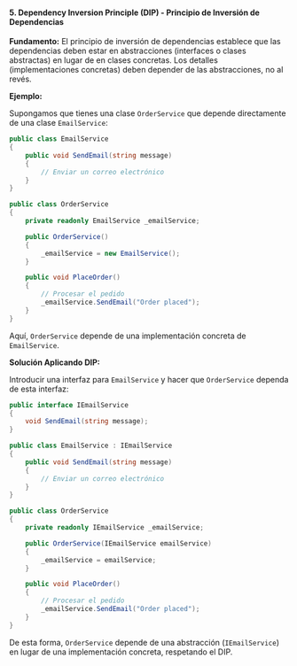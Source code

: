 
#### **5. Dependency Inversion Principle (DIP) - Principio de Inversión de Dependencias**

**Fundamento:**
El principio de inversión de dependencias establece que las dependencias deben estar en abstracciones (interfaces o clases abstractas) en lugar de en clases concretas. Los detalles (implementaciones concretas) deben depender de las abstracciones, no al revés.

**Ejemplo:**

Supongamos que tienes una clase `OrderService` que depende directamente de una clase `EmailService`:

```csharp
public class EmailService
{
    public void SendEmail(string message)
    {
        // Enviar un correo electrónico
    }
}

public class OrderService
{
    private readonly EmailService _emailService;

    public OrderService()
    {
        _emailService = new EmailService();
    }

    public void PlaceOrder()
    {
        // Procesar el pedido
        _emailService.SendEmail("Order placed");
    }
}
```

Aquí, `OrderService` depende de una implementación concreta de `EmailService`.

**Solución Aplicando DIP:**

Introducir una interfaz para `EmailService` y hacer que `OrderService` dependa de esta interfaz:

```csharp
public interface IEmailService
{
    void SendEmail(string message);
}

public class EmailService : IEmailService
{
    public void SendEmail(string message)
    {
        // Enviar un correo electrónico
    }
}

public class OrderService
{
    private readonly IEmailService _emailService;

    public OrderService(IEmailService emailService)
    {
        _emailService = emailService;
    }

    public void PlaceOrder()
    {
        // Procesar el pedido
        _emailService.SendEmail("Order placed");
    }
}
```

De esta forma, `OrderService` depende de una abstracción (`IEmailService`) en lugar de una implementación concreta, respetando el DIP.